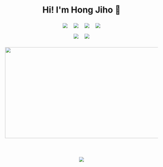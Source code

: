 <div align="center">
  <h1>Hi! I'm Hong Jiho 👋</h1>
  <img src="https://img.shields.io/badge/Python-3776AB?style=for-the-badge&logo=python&logoColor=white" style="margin: 8px;" />
  <img src="https://img.shields.io/badge/JavaScript-F7DF1E?style=for-the-badge&logo=JavaScript&logoColor=white" style="margin: 8px;" />
  <img src="https://img.shields.io/badge/C%2B%2B-00599C?style=for-the-badge&logo=c%2B%2B&logoColor=white" style="margin: 8px;" />
  <img src="https://img.shields.io/badge/Java-ED8B00?style=for-the-badge&logo=openjdk&logoColor=white" style="margin: 8px;" />
  <br>
  <img src="https://img.shields.io/badge/Node.js-43853D?style=for-the-badge&logo=node.js&logoColor=white" style="margin: 8px;" />
  <img src="https://img.shields.io/badge/Spring-6DB33F?style=for-the-badge&logo=spring&logoColor=white" style="margin: 8px;" />
</div>

<br>

<div align="center">
  <a href="https://www.gitanimals.org/en_US?utm_medium=image&utm_source=jih023&utm_content=farm">
  <img
    src="https://render.gitanimals.org/farms/jih023"
    width="600"
    height="300"
  />
  </a>
</div>

<br><br>

<div align="center">
  <img src="http://mazandi.herokuapp.com/api?handle={jih023}&theme=warm"/>
</div>

<!--
**jih023/jih023** is a ✨ _special_ ✨ repository because its `README.md` (this file) appears on your GitHub profile.

Here are some ideas to get you started:

- 🔭 I’m currently working on ...
- 🌱 I’m currently learning ...
- 👯 I’m looking to collaborate on ...
- 🤔 I’m looking for help with ...
- 💬 Ask me about ...
- 📫 How to reach me: ...
- 😄 Pronouns: ...
- ⚡ Fun fact: ...
-->
